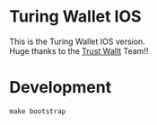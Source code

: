 # Turing Wallet IOS
This is the Turing Wallet IOS version. <br>
Huge thanks to the [Trust Wallt](https://github.com/TrustWallet/trust-wallet-ios) Team!! 

# Development 
```
make bootstrap
```
